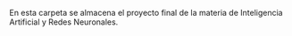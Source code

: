 En esta carpeta se almacena el proyecto final de la materia de Inteligencia Artificial y Redes Neuronales.
